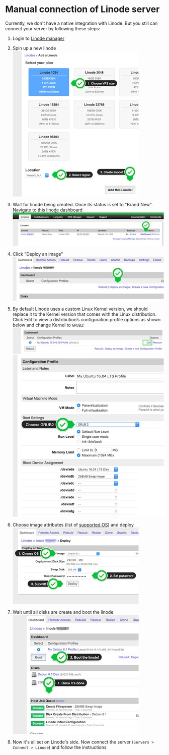 # Manual connection of Linode server

Currently, we don't have a native integration with Linode. But you still can connect your server by following these steps: 

1. Login to [Linode manager](https://manager.linode.com) 

2. Spin up a new linode
<br>![](_images/linode-add-new.png)

3. Wait for linode being created. Once its status is set to "Brand New". Navigate to this linode dashboard
<br>![](_images/linodes.png)

4. Click "Deploy an image"
<br>![](_images/linode-deploy-image.png)

5. By default Linode uses a custom Linux Kernel version, we should replace it to the Kernel version that comes with the Linux distribution. Click Edit to view a distribution’s configuration profile options as shown below and change Kernel to `GRUB2`:
<br>![](_images/linode-image-edit.png)
<br>![](_images/linode-kernel.png)

6. Choose image attributes (list of [supported OS](/servers/supported-os.md)) and deploy
<br>![](_images/linode-image-attributes.png)

7. Wait until all disks are create and boot the linode
<br>![](_images/linode-boot.png)

8. Now it's all set on Linode's side. Now connect the server (`Servers > Connect > Linode`) and follow the instructions